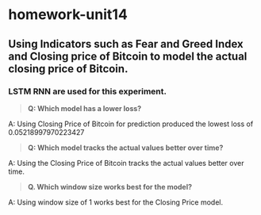 # homework-unit14

## Using Indicators such as Fear and Greed Index and Closing price of Bitcoin to model the actual closing price of Bitcoin.

### LSTM RNN are used for this experiment.


> **Q: Which model has a lower loss?**

A: Using Closing Price of Bitcoin for prediction produced the lowest loss of 0.05218997970223427

> **Q: Which model tracks the actual values better over time?**

A: Using the Closing Price of Bitcoin tracks the actual values better over time.

> **Q. Which window size works best for the model?**

A: Using window size of 1 works best for the Closing Price model.